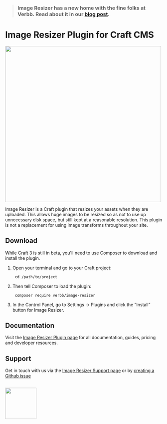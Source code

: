 > 
> ### Image Resizer has a new home with the fine folks at Verbb. Read about it in our [blog post](https://verbb.io/blog/welcome-to-verbb).
>

# Image Resizer Plugin for Craft CMS

<img width="500" src="https://verbb.io/uploads/plugins/image-resizer/_800x455_crop_center-center/image-resizer-social-card.png">

Image Resizer is a Craft plugin that resizes your assets when they are uploaded. This allows huge images to be resized so as not to use up unnecessary disk space, but still kept at a reasonable resolution. This plugin is not a replacement for using image transforms throughout your site.

## Download

While Craft 3 is still in beta, you'll need to use Composer to download and install the plugin.

1. Open your terminal and go to your Craft project:

        cd /path/to/project

2. Then tell Composer to load the plugin:

        composer require verbb/image-resizer

3. In the Control Panel, go to Settings → Plugins and click the “Install” button for Image Resizer.

## Documentation

Visit the [Image Resizer Plugin page](https://verbb.io/craft-plugins/image-resizer) for all documentation, guides, pricing and developer resources.

## Support

Get in touch with us via the [Image Resizer Support page](https://verbb.io/craft-plugins/image-resizer/support) or by [creating a Github issue](/verbb/image-resizer/issues)

<h2></h2>

<a href="https://verbb.io" target="_blank">
  <img width="100" src="https://verbb.io/assets/img/verbb-pill.svg">
</a>




